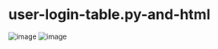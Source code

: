 # user-login-table.py-and-html
![image](https://github.com/user-attachments/assets/db6c4049-31bc-4493-9802-e0ff12a7b8b2)
![image](https://github.com/user-attachments/assets/bb6e3eb0-8a89-4e17-b4b0-a991ed40594f)

